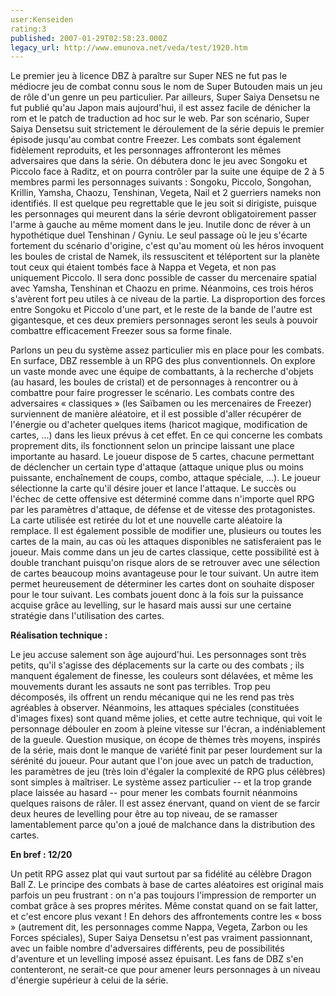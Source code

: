 ```yaml
---
user:Kenseiden
rating:3
published: 2007-01-29T02:58:23.000Z
legacy_url: http://www.emunova.net/veda/test/1920.htm
---
```

Le premier jeu à licence DBZ à paraître sur Super NES ne fut pas le médiocre jeu de combat connu sous le nom de Super Butouden mais un jeu de rôle d'un genre un peu particulier. Par ailleurs, Super Saiya Densetsu ne fut publié qu'au Japon mais aujourd'hui, il est assez facile de dénicher la rom et le patch de traduction ad hoc sur le web. Par son scénario, Super Saiya Densetsu suit strictement le déroulement de la série depuis le premier épisode jusqu'au combat contre Freezer. Les combats sont également fidèlement reproduits, et les personnages affronteront les mêmes adversaires que dans la série. On débutera donc le jeu avec Songoku et Piccolo face à Raditz, et on pourra contrôler par la suite une équipe de 2 à 5 membres parmi les personnages suivants : Songoku, Piccolo, Songohan, Krillin, Yamsha, Chaozu, Tenshinan, Vegeta, Nail et 2 guerriers nameks non identifiés. Il est quelque peu regrettable que le jeu soit si dirigiste, puisque les personnages qui meurent dans la série devront obligatoirement passer l'arme à gauche au même moment dans le jeu. Inutile donc de réver à un hypothétique duel Tenshinan / Gyniu. Le seul passage où le jeu s'écarte fortement du scénario d'origine, c'est qu'au moment où les héros invoquent les boules de cristal de Namek, ils ressuscitent et téléportent sur la planète tout ceux qui étaient tombés face à Nappa et Vegeta, et non pas uniquement Piccolo. Il sera donc possible de casser du mercenaire spatial avec Yamsha, Tenshinan et Chaozu en prime. Néanmoins, ces trois héros s'avèrent fort peu utiles à ce niveau de la partie. La disproportion des forces entre Songoku et Piccolo d'une part, et le reste de la bande de l'autre est gigantesque, et ces deux premiers personnages seront les seuls à pouvoir combattre efficacement Freezer sous sa forme finale.  

  

Parlons un peu du système assez particulier mis en place pour les combats. En surface, DBZ ressemble à un RPG des plus conventionnels. On explore un vaste monde avec une équipe de combattants, à la recherche d'objets (au hasard, les boules de cristal) et de personnages à rencontrer ou à combattre pour faire progresser le scénario. Les combats contre des adversaires « classiques » (les Saïbamen ou les mercenaires de Freezer) surviennent de manière aléatoire, et il est possible d'aller récupérer de l'énergie ou d'acheter quelques items (haricot magique, modification de cartes, ...) dans les lieux prévus à cet effet. En ce qui concerne les combats proprement dits, ils fonctionnent selon un principe laissant une place importante au hasard. Le joueur dispose de 5 cartes, chacune permettant de déclencher un certain type d'attaque (attaque unique plus ou moins puissante, enchaînement de coups, combo, attaque spéciale, ...). Le joueur sélectionne la carte qu'il désire jouer et lance l'attaque. Le succès ou l'échec de cette offensive est déterminé comme dans n'importe quel RPG par les paramètres d'attaque, de défense et de vitesse des protagonistes. La carte utilisée est retirée du lot et une nouvelle carte aléatoire la remplace. Il est également possible de modifier une, plusieurs ou toutes les cartes de la main, au cas où les attaques disponibles ne satisferaient pas le joueur. Mais comme dans un jeu de cartes classique, cette possibilité est à double tranchant puisqu'on risque alors de se retrouver avec une sélection de cartes beaucoup moins avantageuse pour le tour suivant. Un autre item permet heureusement de déterminer les cartes dont on souhaite disposer pour le tour suivant. Les combats jouent donc à la fois sur la puissance acquise grâce au levelling, sur le hasard mais aussi sur une certaine stratégie dans l'utilisation des cartes.  

  

**Réalisation technique :**  

Le jeu accuse salement son âge aujourd'hui. Les personnages sont très petits, qu'il s'agisse des déplacements sur la carte ou des combats ; ils manquent également de finesse, les couleurs sont délavées, et même les mouvements durant les assauts ne sont pas terribles. Trop peu décomposés, ils offrent un rendu mécanique qui ne les rend pas très agréables à observer. Néanmoins, les attaques spéciales (constituées d'images fixes) sont quand même jolies, et cette autre technique, qui voit le personnage débouler en zoom à pleine vitesse sur l'écran, a indéniablement de la gueule. Question musique, on écope de thèmes très moyens, inspirés de la série, mais dont le manque de variété finit par peser lourdement sur la sérénité du joueur. Pour autant que l'on joue avec un patch de traduction, les paramètres de jeu (très loin d'égaler la complexité de RPG plus célèbres) sont simples à maîtriser. Le système assez particulier -- et la trop grande place laissée au hasard -- pour mener les combats fournit néanmoins quelques raisons de râler. Il est assez énervant, quand on vient de se farcir deux heures de levelling pour être au top niveau, de se ramasser lamentablement parce qu'on a joué de malchance dans la distribution des cartes.  

  

**En bref : 12/20**  

Un petit RPG assez plat qui vaut surtout par sa fidélité au célèbre Dragon Ball Z. Le principe des combats à base de cartes aléatoires est original mais parfois un peu frustrant : on n'a pas toujours l'impression de remporter un combat grâce à ses propres mérites. Même constat quand on se fait latter, et c'est encore plus vexant ! En dehors des affrontements contre les « boss » (autrement dit, les personnages comme Nappa, Vegeta, Zarbon ou les Forces spéciales), Super Saiya Densetsu n'est pas vraiment passionnant, avec un faible nombre d'adversaires différents, peu de possibilités d'aventure et un levelling imposé assez épuisant. Les fans de DBZ s'en contenteront, ne serait-ce que pour amener leurs personnages à un niveau d'énergie supérieur à celui de la série.
